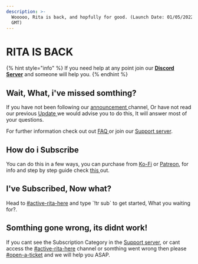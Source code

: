 ```yaml
---
description: >-
  Wooooo, Rita is back, and hopfully for good. (Launch Date: 01/05/2022 00:00
  GMT)
---
```


# RITA IS BACK

{% hint style="info" %}
If you need help at any point join our [**Discord Server**](https://discord.gg/mgNR64R) and someone will help you.
{% endhint %}

## Wait, What, i've missed somthing?

If you have not been following our [announcement ](https://discord.com/channels/545787876105912341/823382400024444958)channel, Or have not read our previous [Update ](rita-update.md)we would advise you to do this, It will answer most of your questions.

For further information check out out [FAQ ](../misc/faq.md)or join our [Support server](https://discord.com/invite/mgNR64R).&#x20;

## How do i Subscribe

You can do this in a few ways, you can purchase from [Ko-Fi](https://ko-fi.com/ritabot) or [Patreon](https://www.patreon.com/RitaBotProject), for info and step by step guide check [this ](../premium/how-to-subscribe/)out.

## I've Subscribed, Now what?

Head to [#active-rita-here](https://discord.com/channels/545787876105912341/966809948812116068) and type \`!tr sub\` to get started, What you waiting for?.

## Somthing gone wrong, its didnt work!

If you cant see the Subscription Category in the [Support server](https://discord.com/invite/mgNR64R), or cant access the [#active-rita-here](https://discord.com/channels/545787876105912341/966809948812116068) channel or somthing went wrong then please [#open-a-ticket](https://discord.com/channels/545787876105912341/928800906147942470) and we will help you ASAP.

